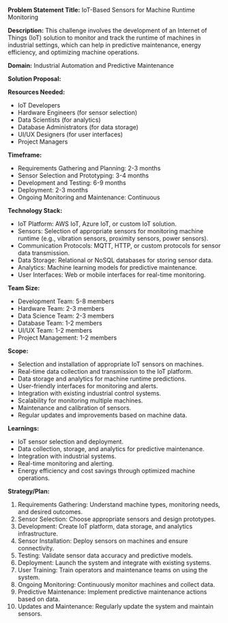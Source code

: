 **Problem Statement Title:** IoT-Based Sensors for Machine Runtime Monitoring

**Description:** This challenge involves the development of an Internet of Things (IoT) solution to monitor and track the runtime of machines in industrial settings, which can help in predictive maintenance, energy efficiency, and optimizing machine operations.

**Domain:** Industrial Automation and Predictive Maintenance

**Solution Proposal:**

**Resources Needed:**
- IoT Developers
- Hardware Engineers (for sensor selection)
- Data Scientists (for analytics)
- Database Administrators (for data storage)
- UI/UX Designers (for user interfaces)
- Project Managers

**Timeframe:**
- Requirements Gathering and Planning: 2-3 months
- Sensor Selection and Prototyping: 3-4 months
- Development and Testing: 6-9 months
- Deployment: 2-3 months
- Ongoing Monitoring and Maintenance: Continuous

**Technology Stack:**
- IoT Platform: AWS IoT, Azure IoT, or custom IoT solution.
- Sensors: Selection of appropriate sensors for monitoring machine runtime (e.g., vibration sensors, proximity sensors, power sensors).
- Communication Protocols: MQTT, HTTP, or custom protocols for sensor data transmission.
- Data Storage: Relational or NoSQL databases for storing sensor data.
- Analytics: Machine learning models for predictive maintenance.
- User Interfaces: Web or mobile interfaces for real-time monitoring.

**Team Size:**
- Development Team: 5-8 members
- Hardware Team: 2-3 members
- Data Science Team: 2-3 members
- Database Team: 1-2 members
- UI/UX Team: 1-2 members
- Project Management: 1-2 members

**Scope:**
- Selection and installation of appropriate IoT sensors on machines.
- Real-time data collection and transmission to the IoT platform.
- Data storage and analytics for machine runtime predictions.
- User-friendly interfaces for monitoring and alerts.
- Integration with existing industrial control systems.
- Scalability for monitoring multiple machines.
- Maintenance and calibration of sensors.
- Regular updates and improvements based on machine data.

**Learnings:**
- IoT sensor selection and deployment.
- Data collection, storage, and analytics for predictive maintenance.
- Integration with industrial systems.
- Real-time monitoring and alerting.
- Energy efficiency and cost savings through optimized machine operations.

**Strategy/Plan:**
1. Requirements Gathering: Understand machine types, monitoring needs, and desired outcomes.
2. Sensor Selection: Choose appropriate sensors and design prototypes.
3. Development: Create IoT platform, data storage, and analytics infrastructure.
4. Sensor Installation: Deploy sensors on machines and ensure connectivity.
5. Testing: Validate sensor data accuracy and predictive models.
6. Deployment: Launch the system and integrate with existing systems.
7. User Training: Train operators and maintenance teams on using the system.
8. Ongoing Monitoring: Continuously monitor machines and collect data.
9. Predictive Maintenance: Implement predictive maintenance actions based on data.
10. Updates and Maintenance: Regularly update the system and maintain sensors.